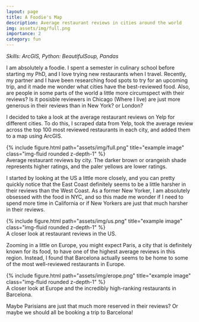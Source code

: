 ```yaml
---
layout: page
title: A Foodie's Map
description: Average restaurant reviews in cities around the world
img: assets/img/full.png
importance: 2
category: fun
---
```


<em> Skills: ArcGIS, Python: BeautifulSoup, Pandas </em>

I am absolutely a foodie. I spent a semester in culinary school before starting my PhD, and I love trying new restaurants when I travel. Recently, my partner and I have been researching food spots to try for an upcoming trip, and it made me wonder what cities have the best-reviewed food. Also, are people in some parts of the world a little more circumspect with their reviews? Is it posisble reviewers in Chicago (Where I live) are just more generous in their reviews than in New York? or London?

I decided to take a look at the average restaurant reviews on Yelp for different cities. To do this, I scraped data from Yelp, took the average review across the top 100 most reviewed restaurants in each city, and added them to a map using ArcGIS.

<div class="row">
    <div class="col-sm mt-3 mt-md-0">
        {% include figure.html path="assets/img/full.png" title="example image" class="img-fluid rounded z-depth-1" %}
    </div>
</div>
<div class="caption">
    Average restaurant reviews by city. The darker brown or orangeish shade represents higher ratings, and the paler yellows are lower ratings. 
</div>

I started by looking at the US a little more closely, and you can pretty quickly notice that the East Coast definitely seems to be a little harsher in their reviews than the West Coast. As a former New Yorker, I am absolutely obsessed with the food in NYC, and so this made me wonder if I need to spend more time in California or if New Yorkers are just that much harsher in their reviews.
<div class="row">
    <div class="col-sm mt-3 mt-md-0">
        {% include figure.html path="assets/img/us.png" title="example image" class="img-fluid rounded z-depth-1" %}
    </div>
</div>
<div class="caption">
    A closer look at restaurant reviews in the US.
</div>

Zooming in a little on Europe, you might expect Paris, a city that is definitely known for its food, to have one of the highest average reviews in this region. Instead, I found that Barcelona actually seems to be home to some of the most well-reviewed restaurants in Europe.

<div class="row">
    <div class="col-sm mt-3 mt-md-0">
        {% include figure.html path="assets/img/erope.png" title="example image" class="img-fluid rounded z-depth-1" %}
    </div>
</div>
<div class="caption">
    A closer look at Europe and the incredibly high-ranking restaurants in Barcelona. 
</div>

Maybe Parisians are just that much more reserved in their reviews? Or maybe we should all be booking a trip to Barcelona!


